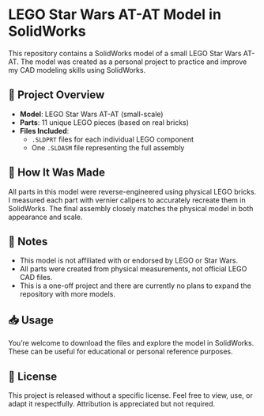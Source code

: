 # LEGO Star Wars AT-AT Model in SolidWorks

This repository contains a SolidWorks model of a small LEGO Star Wars AT-AT. The model was created as a personal project to practice and improve my CAD modeling skills using SolidWorks.

## 🧱 Project Overview

- **Model**: LEGO Star Wars AT-AT (small-scale)
- **Parts**: 11 unique LEGO pieces (based on real bricks)
- **Files Included**:
  - `.SLDPRT` files for each individual LEGO component
  - One `.SLDASM` file representing the full assembly

## 🔧 How It Was Made

All parts in this model were reverse-engineered using physical LEGO bricks. I measured each part with vernier calipers to accurately recreate them in SolidWorks. The final assembly closely matches the physical model in both appearance and scale.

## 📌 Notes

- This model is not affiliated with or endorsed by LEGO or Star Wars.
- All parts were created from physical measurements, not official LEGO CAD files.
- This is a one-off project and there are currently no plans to expand the repository with more models.

## 📥 Usage

You’re welcome to download the files and explore the model in SolidWorks. These can be useful for educational or personal reference purposes.

## 📄 License

This project is released without a specific license. Feel free to view, use, or adapt it respectfully. Attribution is appreciated but not required.

